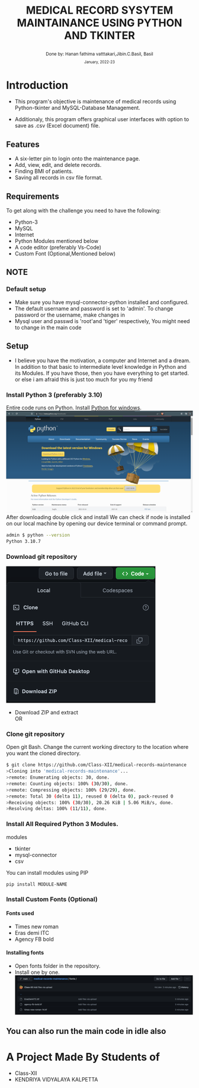 
<div align="center">

  <h1> MEDICAL RECORD SYSYTEM MAINTAINANCE USING PYTHON AND TKINTER</h1>

  <sub>Done by: <a>Hanan fathima vatttakari,Jibin.C.Basil, Basil</a><br>
<small> January, 2022-23</small></sub>

</div>

# Introduction
- This program's objective is      maintenance of medical records using Python-tkinter and MySQL-Database Management.

- Additionaly, this program offers graphical user interfaces with option to save as .csv (Excel document) file.

## Features

- A six-letter pin to login onto the maintenance page.
- Add, view, edit, and delete records.
- Finding BMI of patients.
- Saving all records in csv file format.

## Requirements
To get along with the challenge you need to have the following:
- Python-3
- MySQL
- Internet
- Python Modules mentioned below
- A code editor (preferably Vs-Code)
- Custom Font (Optional,Mentioned below)

## NOTE

### Default setup
- Make sure you have mysql-connector-python installed and configured.
- The default username and password is set to 'admin'. To change password or the username, make changes in 
- Mysql user and passwd is 'root'and 'tiger' respectively, You might need to change in the main code

## Setup
- I believe you have the motivation, a computer and Internet and a dream. In addition to that basic to intermediate level knowledge in Python and its Modules. If you have those, then you have everything to get started.
or else i am afraid this is just too much for you my friend

### Install Python 3 (preferably 3.10)
Entire code runs on Python. Install [Python for windows](https://www.python.org/downloads/).
![Python download](IMAGE/download_python.png)
After downloading double click and install
We can check if node is installed on our local machine by opening our device terminal or command prompt.

```sh
admin $ python --version
Python 3.10.7
```
### Download git repository
![Download repository](IMAGE/repository.png)
- Download ZIP and extract 
  <div>OR<div>
### Clone git repository
Open git Bash.
Change the current working directory to the location where you want the cloned directory.
```sh
$ git clone https://github.com/Class-XII/medical-records-maintenance
>Cloning into 'medical-records-maintenance'...
>remote: Enumerating objects: 30, done.
>remote: Counting objects: 100% (30/30), done.
>remote: Compressing objects: 100% (29/29), done.
>remote: Total 30 (delta 11), reused 0 (delta 0), pack-reused 0
>Receiving objects: 100% (30/30), 20.26 KiB | 5.06 MiB/s, done.
>Resolving deltas: 100% (11/11), done.
```
### Install All Required Python 3 Modules.
modules
- tkinter
- mysql-connector
- csv

You can install modules using PIP

```
pip install MODULE-NAME
```
### Install Custom Fonts (Optional)

#### Fonts used
- Times new roman
- Eras demi ITC
- Agency FB bold

#### Installing fonts
- Open fonts folder in the repository.
- Install one by one.
![installing fonts](IMAGE/font.png)

## You can also run the main code in idle also 

# A Project Made By Students of 
- Class-XII 
- KENDRIYA VIDYALAYA KALPETTA
